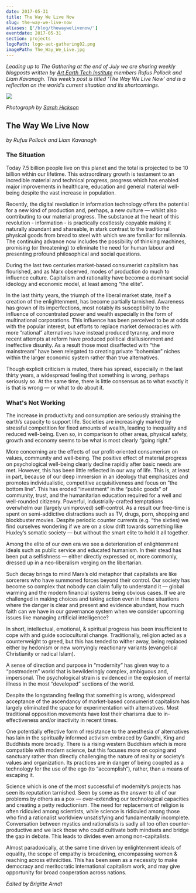 ```yaml
---
date: 2017-05-31
title: The Way We Live Now
slug: the-way-we-live-now
aliases: ['/blog/thewaywelivenow/']
eventdate: 2017-05-31
section: projects
logoPath: logo-aet-gathering02.png
imagePath: The_Way_We_Live.jpg
---
```


*Leading up to The Gathering at the end of July we are sharing weekly blogposts written by [Art Earth Tech Institute][institute] members Rufus Pollock and Liam Kavanagh. This week’s post is titled ‘The Way We Live Now’ and is a reflection on the world’s current situation and its shortcomings.*

[institute]: /institute/



<img src="/images/The_Way_We_Live.jpg">

*Photograph by [Sarah Hickson](https://sarahhickson.shootproof.com/)*

## The Way We Live Now

*by Rufus Pollock and Liam Kavanagh*

### The Situation

Today 7.5 billion people live on this planet and the total is projected to be 10 billion within our lifetime. This extraordinary growth is testament to an incredible material and technical progress, progress which has enabled major improvements in healthcare, education and general material well-being despite the vast increase in population.

Recently, the digital revolution in information technology offers the potential for a new kind of production and, perhaps, a new culture — whilst also contributing to our material progress. The substance at the heart of this revolution - information - is practically costlessly copyable making it naturally abundant and shareable, in stark contrast to the traditional physical goods from bread to steel with which we are familiar for millennia. The continuing advance now includes the possibility of thinking machines, promising (or threatening)  to eliminate the need for human labour and presenting profound philosophical and social questions.

During the last two centuries market-based consumerist capitalism has flourished, and as Marx observed, modes of production do much to influence culture. Capitalism and rationality have become a dominant social ideology and economic model, at least among “the elite”.

In the last thirty years, the triumph of the liberal market state, itself a creation of the enlightenment, has become partially tarnished. Awareness has grown of its imperfections, most notably its susceptibility to the influence of concentrated power and wealth especially in the form of multinational corporations. This influence has been perceived to be at odds with the popular interest, but efforts to replace market democracies with more “rational” alternatives have instead produced tyranny, and more recent attempts at reform have produced political disillusionment and ineffective disunity. As a result those most disaffected with “the mainstream” have been relegated to creating private “bohemian” niches within the larger economic system rather than true alternatives.

Though explicit criticism is muted, there has spread, especially in the last thirty years, a widespread feeling that something is wrong, perhaps seriously so. At the same time, there is little consensus as to what exactly it is that is wrong — or what to do about it.

### What's Not Working

The increase in productivity and consumption are seriously straining the earth’s capacity to support life. Societies are increasingly marked by stressful competition for fixed amounts of wealth, leading to inequality and reduced well-being. Even so, in comparison to other areas, physical safety, growth and economy seems to be what is most clearly “going right.”

More concerning are the effects of our profit-oriented consumerism on values, community and well-being. The positive effect of material progress on psychological well-being clearly decline rapidly after basic needs are met. However, this has been little reflected in our way of life. This is, at least in part, because of our deep immersion in an ideology that emphasizes and promotes individualistic, competitive acquisitiveness and focus on “the bottom line”. This has eroded “investment” in the “public goods” of community, trust, and the humanitarian education required for a well and well-rounded citizenry. Powerful, industrially-crafted temptations overwhelm our (largely unimproved) self-control. As a result our free-time is spent on semi-addictive distractions such as TV, drugs, porn, shopping and blockbuster movies. Despite periodic counter currents (e.g. “the sixties) we find ourselves wondering if we are on a slow drift towards something like Huxley’s somatic society — but without the smart elite to hold it all together.

Among the elite of our own era we see a deterioration of enlightenment ideals such as public service and educated humanism. In their stead has been put a selfishness — either directly expressed or, more commonly, dressed up in a neo-liberalism verging on the libertarian.

Such decay brings to mind Marx’s old metaphor that capitalists are like sorcerers who have summoned forces beyond their control. Our society has become so complex that nobody can claim fully to understand it — global warming and the modern financial systems being obvious cases. If we are challenged in making choices and taking action even in these situations where the danger is clear and present and evidence abundant, how much faith can we have in our governance system when we consider upcoming issues like managing artificial intelligence?

In short, intellectual, emotional, & spiritual progress has been insufficient to cope with and guide sociocultural change. Traditionally, religion acted as a counterweight to greed, but this has tended to wither away, being replaced either by hedonism or new worryingly reactionary variants (evangelical Christianity or radical Islam).

A sense of direction and purpose in “modernity” has given way to a “postmodern” world that is bewilderingly complex, ambiguous and, impersonal. The psychological strain is evidenced in the explosion of mental illness in the most “developed” sections of the world.

Despite the longstanding feeling that something is wrong, widespread acceptance of the ascendancy of market-based consumerist capitalism has largely eliminated the space for experimentation with alternatives. Most traditional opposition movements have lost their charisma due to in-effectiveness and/or inactivity in recent times.

One potentially effective form of resistance to the anesthesia of alternatives has lain in the spiritually informed activism embraced by Gandhi, King and Buddhists more broadly. There is a rising western Buddhism which is more compatible with modern science, but this focuses more on coping and sanctuary rather than directly challenging the nature of reality or society’s values and organization. Its practices are in danger of being coopted as a technology for the use of the ego (to “accomplish”), rather, than a means of escaping it.

Science which is one of the most successful of modernity’s projects has seen its reputation tarnished. Seen by some as the answer to all of our problems by others as a pox — over-extending our technological capacities and creating a petty reductionism. The need for replacement of religion is often ridiculed among scientists, while science is ridiculed among those who find a rationalist worldview unsatisfying and fundamentally incomplete.  Conversation between mystics and rationalists is sadly all too often counter-productive and we lack those who could cultivate both mindsets and bridge the gap in debate. This leads to divides even among non-capitalists.

Almost paradoxically, at the same time driven by enlightenment ideals of equality, the scope of empathy is broadening, encompassing women & reaching across ethnicities. This has been seen as a necessity to make democracy and meritocratic international capitalism work, and may give opportunity for broad cooperation across nations.




*Edited by Brigitte Arndt*
